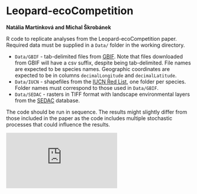 # Leopard-ecoCompetition

**Natália Martínková and Michal Škrobánek**


R code to replicate analyses from the Leopard-ecoCompetition paper. Required data must be supplied in a `Data/` folder in the working directory.
* `Data/GBIF` - tab-delimited files from [GBIF](https://www.gbif.org). Note that files downloaded from GBIF will have a csv suffix, despite being tab-delimited. File names are expected to be species names. Geographic coordinates are expected to be in columns `decimalLongitude` and `decimalLatitude`.
* `Data/IUCN` - shapefiles from the [IUCN Red List](https://www.iucnredlist.org), one folder per species. Folder names must correspond to those used in `Data/GBIF`.
* `Data/SEDAC` - rasters in TIFF format with landscape environmental layers from the [SEDAC](https://sedac.ciesin.columbia.edu) database.

The code should be run in sequence. The results might slightly differ from those included in the paper as the code includes multiple stochastic processes that could influence the results.

![leopard-PCAinterpretacia.pdf](https://github.com/nmartinkova/Leopard-ecoCompetition/files/12537277/leopard-PCAinterpretacia.pdf)
